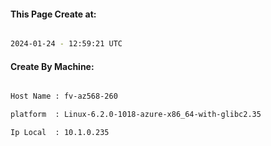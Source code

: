 
   
#### This Page Create at:

```bash

2024-01-24 - 12:59:21 UTC

```

#### Create By Machine:

```bash

Host Name : fv-az568-260

platform  : Linux-6.2.0-1018-azure-x86_64-with-glibc2.35

Ip Local  : 10.1.0.235

```


